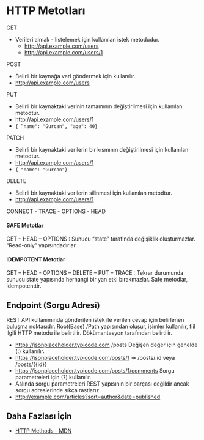 # HTTP Metotları 

GET 
- Verileri almak - listelemek için kullanılan istek metodudur.
	- http://api.example.com/users
	- http://api.example.com/users/1

POST 
- Belirli bir kaynağa veri göndermek için kullanılır. 
- http://api.example.com/users

PUT 
- Belirli bir kaynaktaki verinin tamamının değiştirilmesi için kullanılan metodtur.
- http://api.example.com/users/1
- `{ “name": "Gurcan", "age": 40} `

PATCH 
- Belirli bir kaynaktaki verilerin bir kısmının değiştirilmesi için kullanılan metodtur.
- http://api.example.com/users/1
- `{ "name": "Gurcan"}`

DELETE 
- Belirli bir kaynaktaki verilerin silinmesi için kullanılan metodtur.
- http://api.example.com/users/1

CONNECT - TRACE - OPTIONS - HEAD

#### SAFE Metotlar 
GET – HEAD – OPTIONS : Sunucu “state” tarafında değişiklik oluşturmazlar. “Read-only” yapısındadırlar.
#### IDEMPOTENT Metotlar
GET – HEAD - OPTIONS – DELETE – PUT – TRACE : Tekrar durumunda sunucu state yapısında herhangi bir yan etki bırakmazlar. Safe metodlar, idempotenttir.

## Endpoint (Sorgu Adresi)
REST API kullanımında gönderilen istek ile verilen cevap için belirlenen buluşma noktasıdır.
Root(Base) /Path yapısından oluşur, isimler kullanılır, fiil ilgili HTTP metodu ile belirtilir. Dökümantasyon tarafından belirtilir.
- https://jsonplaceholder.typicode.com /posts
Değişen değer için genelde (:) kullanılır.
- https://jsonplaceholder.typicode.com/posts/1 => /posts/:id veya /posts/{{id}}
- https://jsonplaceholder.typicode.com/posts/1/comments
Sorgu parametreleri için (?) kullanılır.
- Aslında sorgu parametreleri REST yapısının bir parçası değildir ancak sorgu adreslerinde sıkça rastlarız.
- http://example.com/articles?sort=author&date=published

 ## Daha Fazlası İçin
- [HTTP Methods - MDN](https://developer.mozilla.org/en-US/docs/Web/HTTP/Methods)


